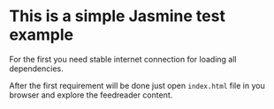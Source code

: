 # This is a simple Jasmine test example

For the first you need stable internet connection for loading all dependencies.

After the first requirement will be done just open `index.html` file in you browser and explore the feedreader content.